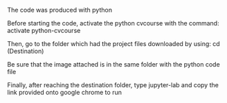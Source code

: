 The code was produced with python 

Before starting the code, activate the python cvcourse with the command:
activate python-cvcourse

Then, go to the folder which had the project files downloaded by using:
cd (Destination)

Be sure that the image attached is in the same folder with the python code file

Finally, after reaching the destination folder, type jupyter-lab and copy the link provided onto google chrome to run
